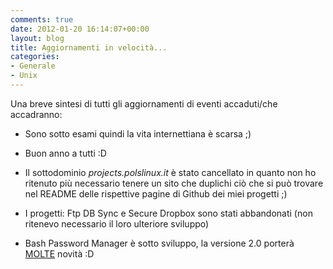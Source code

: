 ```yaml
---
comments: true
date: 2012-01-20 16:14:07+00:00
layout: blog
title: Aggiornamenti in velocità...
categories:
- Generale
- Unix
---
```


Una breve sintesi di tutti gli aggiornamenti di eventi accaduti/che accadranno:



	
  * Sono sotto esami quindi la vita internettiana è scarsa ;)

	
  * Buon anno a tutti :D

	
  * Il sottodominio _projects.polslinux.it_ è stato cancellato in quanto non ho ritenuto più necessario tenere un sito che duplichi ciò che si può trovare nel README delle rispettive pagine di Github dei miei progetti ;)

	
  * I progetti: Ftp DB Sync e Secure Dropbox sono stati abbandonati (non ritenevo necessario il loro ulteriore sviluppo)

	
  * Bash Password Manager è sotto sviluppo, la versione 2.0 porterà [MOLTE](https://github.com/polslinux/BashPWDManager/blob/master/docs/changelog) novità :D



